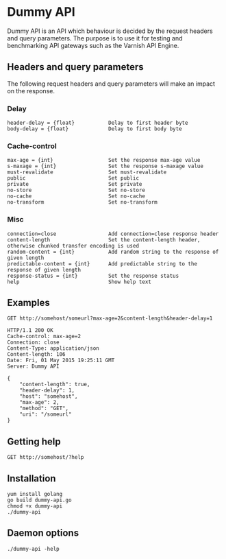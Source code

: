 # Dummy API

Dummy API is an API which behaviour is decided by the request headers and
query parameters. The purpose is to use it for testing and benchmarking API
gateways such as the Varnish API Engine.

## Headers and query parameters

The following request headers and query parameters will make an impact on the response.

### Delay

    header-delay = {float}           Delay to first header byte
    body-delay = {float}             Delay to first body byte

### Cache-control

    max-age = {int}                  Set the response max-age value
    s-maxage = {int}                 Set the response s-maxage value
    must-revalidate                  Set must-revalidate
    public                           Set public
    private                          Set private
    no-store                         Set no-store
    no-cache                         Set no-cache
    no-transform                     Set no-transform

### Misc

    connection=close                 Add connection=close response header
    content-length                   Set the content-length header, otherwise chunked transfer encoding is used
    random-content = {int}           Add random string to the response of given length
    predictable-content = {int}      Add predictable string to the response of given length
    response-status = {int}          Set the response status
    help                             Show help text

## Examples

    GET http://somehost/someurl?max-age=2&content-length&header-delay=1
    
    HTTP/1.1 200 OK
    Cache-control: max-age=2
    Connection: close
    Content-Type: application/json
    Content-length: 106
    Date: Fri, 01 May 2015 19:25:11 GMT
    Server: Dummy API
    
    {
        "content-length": true,
        "header-delay": 1,
        "host": "somehost",
        "max-age": 2,
        "method": "GET",
        "uri": "/someurl"
    }

## Getting help

    GET http://somehost/?help

## Installation

    yum install golang
    go build dummy-api.go
    chmod +x dummy-api
    ./dummy-api

## Daemon options

    ./dummy-api -help

